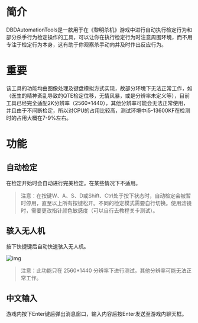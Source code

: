 # 简介
DBDAutomationTools是一款用于在《黎明杀机》游戏中进行自动执行检定行为和部分杀手行为检定操作的工具，可以让你在执行检定行为时注意周围环境，而不用专注于检定行为本身，这有助于你观察杀手动向并及时作出反应行为。


# 重要
该工具的功能均由图像处理及键盘模拟方式实现，故部分环境下无法正常工作，如（医生的精神紊乱导致的QTE检定位移，无情风暴，或是分辨率未定义等），目前工具已经完全适配2K分辨率（2560*1440），其他分辨率可能会无法正常使用，并且由于不间断检定，所以对CPU的占用比较高，测试环境中i5-13600KF在检测时的占用大概在7-9%左右。

# 功能

## 自动检定
在检定开始时会自动进行完美检定。在某些情况下不适用。
> 注意：在按键W、A、S、D或Shift、Ctrl处于按下状态时，自动检定会被暂时停用，直至以上所有按键松开。不同的检定模式需要自行切换。使用滤镜时，需要更改指针颜色敏感度（可以自行去教程关卡测试）。

## 骇入无人机
按下快捷键后自动快速骇入无人机。

![img](https://github.com/user-attachments/assets/b0e614d3-ed61-4f3c-a62e-63b2b61b76ca)
> 注意：此功能只在 2560*1440 分辨率下进行测试，其他分辨率可能无法正常工作。

## 中文输入
游戏内按下Enter键后弹出消息窗口，输入内容后按Enter发送至游戏内聊天框。
